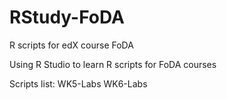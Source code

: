 # RStudy-FoDA
R scripts for edX course FoDA

Using R Studio to learn R scripts for FoDA courses

Scripts list:
WK5-Labs
WK6-Labs